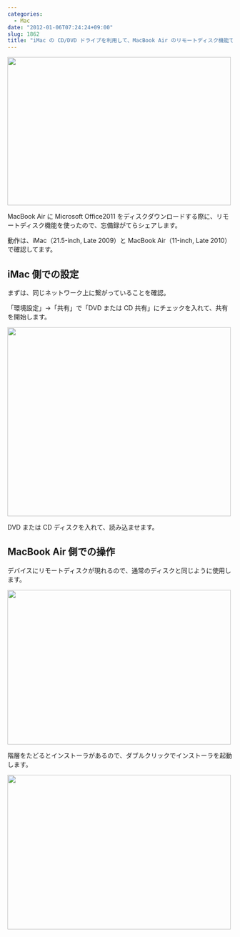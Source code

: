 ```yaml
---
categories:
  - Mac
date: "2012-01-06T07:24:24+09:00"
slug: 1862
title: "iMac の CD/DVD ドライブを利用して、MacBook Air のリモートディスク機能で CD/DVD を共有する"
---
```


<img alt="" src="/images/2012/01/1862_1.jpg" width="500" height="332">

MacBook Air に Microsoft Office2011 をディスクダウンロードする際に、リモートディスク機能を使ったので、忘備録がてらシェアします。

動作は、iMac（21.5-inch, Late 2009）と MacBook Air（11-inch, Late 2010）で確認してます。

## iMac 側での設定

まずは、同じネットワーク上に繋がっていることを確認。

「環境設定」→「共有」で「DVD または CD 共有」にチェックを入れて、共有を開始します。

<img alt="" src="/images/2012/01/1862_2.png" width="500" height="423">

DVD または CD ディスクを入れて、読み込ませます。

## MacBook Air 側での操作

デバイスにリモートディスクが現れるので、通常のディスクと同じように使用します。

<img alt="" src="/images/2012/01/1862_3.png" width="500" height="346">

階層をたどるとインストーラがあるので、ダブルクリックでインストーラを起動します。

<img alt="" src="/images/2012/01/1862_4.png" width="500" height="346">
